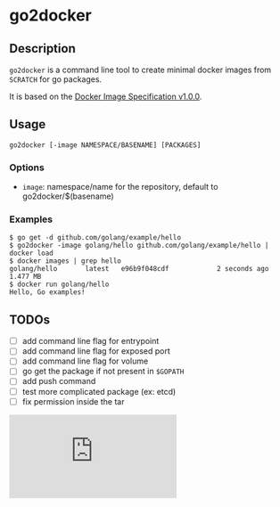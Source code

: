 # go2docker

## Description

`go2docker` is a command line tool to create minimal docker images from
`SCRATCH` for go packages.

It is based on the [Docker Image Specification v1.0.0](https://github.com/docker/docker/blob/master/image/spec/v1.md).

## Usage
```
go2docker [-image NAMESPACE/BASENAME] [PACKAGES]
```

### Options
- `image`: namespace/name for the repository, default to go2docker/$(basename)

### Examples
```
$ go get -d github.com/golang/example/hello
$ go2docker -image golang/hello github.com/golang/example/hello | docker load
$ docker images | grep hello
golang/hello	   latest	e96b9f048cdf			2 seconds ago	1.477 MB
$ docker run golang/hello
Hello, Go examples!
```

## TODOs
- [ ] add command line flag for entrypoint
- [ ] add command line flag for exposed port
- [ ] add command line flag for volume
- [ ] go get the package if not present in `$GOPATH`
- [ ] add push command
- [ ] test more complicated package (ex: etcd)
- [ ] fix permission inside the tar

[![Analytics](https://kubernetes-site.appspot.com/UA-36037335-10/GitHub/contrib/go2docker/README.md?pixel)]()
